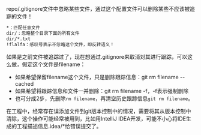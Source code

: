 repo/.gitignore文件中忽略某些文件，通过这个配置文件可以删除某些不应该被追踪的文件！

```bash
*：匹配任意文件
dir/：忽略整个目录下面的所有文件
dir/*.txt
!flalfa：感叹号表示不忽略这个文件，即反转语义！
```

如果是之前文件被追踪过了，现在想通过.gitignore来取消对其进行跟踪，可以这么做，假定这个文件是filename：

- 如果希望保留filename这个文件，只是删除跟踪信息：git rm filename --cached
- 如果希望将跟踪信息和文件一并删除：git rm filename -f，-f表示强制删除
- 也可分成2步，先删除`rm filename`，再清空历史跟踪信息`git rm filename`。

在工程中，经常存在误添加文件到git版本控制中的情况，需要将其从版本控制中清除，这个操作可能经常被用到，比如用IntelliJ IDEA开发，可能不小心将IDE生成的工程描述信息.idea/*给错误提交了。